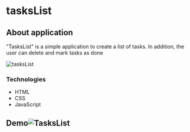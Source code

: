 # tasksList

## About application
"TasksList" is a simple application to create a list of tasks. 
In addition, the user can delete and mark tasks as done 

![tasksList](https://angelikakrygier.github.io/taskList/)

### Technologies
- HTML
- CSS
- JavaScript

## Demo![TasksList](https://user-images.githubusercontent.com/123166327/216782471-b361b628-7e2a-4268-b429-1f4b01045e1d.gif)

